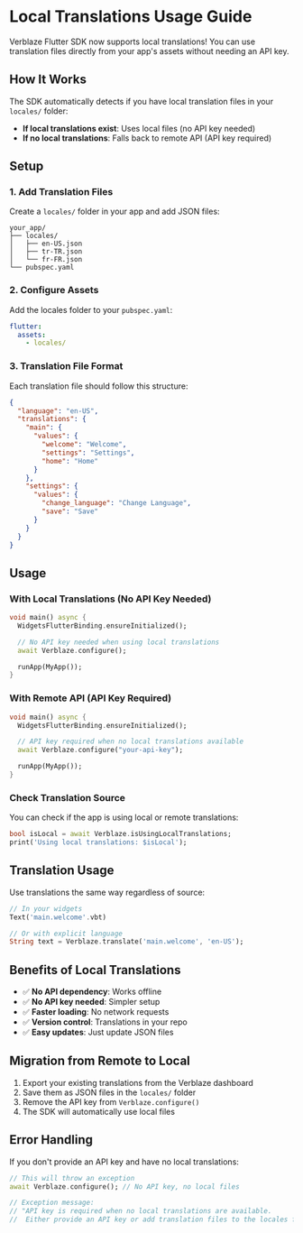 # Local Translations Usage Guide

Verblaze Flutter SDK now supports local translations! You can use translation files directly from your app's assets without needing an API key.

## How It Works

The SDK automatically detects if you have local translation files in your `locales/` folder:

- **If local translations exist**: Uses local files (no API key needed)
- **If no local translations**: Falls back to remote API (API key required)

## Setup

### 1. Add Translation Files

Create a `locales/` folder in your app and add JSON files:

```
your_app/
├── locales/
│   ├── en-US.json
│   ├── tr-TR.json
│   └── fr-FR.json
└── pubspec.yaml
```

### 2. Configure Assets

Add the locales folder to your `pubspec.yaml`:

```yaml
flutter:
  assets:
    - locales/
```

### 3. Translation File Format

Each translation file should follow this structure:

```json
{
  "language": "en-US",
  "translations": {
    "main": {
      "values": {
        "welcome": "Welcome",
        "settings": "Settings",
        "home": "Home"
      }
    },
    "settings": {
      "values": {
        "change_language": "Change Language",
        "save": "Save"
      }
    }
  }
}
```

## Usage

### With Local Translations (No API Key Needed)

```dart
void main() async {
  WidgetsFlutterBinding.ensureInitialized();

  // No API key needed when using local translations
  await Verblaze.configure();

  runApp(MyApp());
}
```

### With Remote API (API Key Required)

```dart
void main() async {
  WidgetsFlutterBinding.ensureInitialized();

  // API key required when no local translations available
  await Verblaze.configure("your-api-key");

  runApp(MyApp());
}
```

### Check Translation Source

You can check if the app is using local or remote translations:

```dart
bool isLocal = await Verblaze.isUsingLocalTranslations;
print('Using local translations: $isLocal');
```

## Translation Usage

Use translations the same way regardless of source:

```dart
// In your widgets
Text('main.welcome'.vbt)

// Or with explicit language
String text = Verblaze.translate('main.welcome', 'en-US');
```

## Benefits of Local Translations

- ✅ **No API dependency**: Works offline
- ✅ **No API key needed**: Simpler setup
- ✅ **Faster loading**: No network requests
- ✅ **Version control**: Translations in your repo
- ✅ **Easy updates**: Just update JSON files

## Migration from Remote to Local

1. Export your existing translations from the Verblaze dashboard
2. Save them as JSON files in the `locales/` folder
3. Remove the API key from `Verblaze.configure()`
4. The SDK will automatically use local files

## Error Handling

If you don't provide an API key and have no local translations:

```dart
// This will throw an exception
await Verblaze.configure(); // No API key, no local files

// Exception message:
// "API key is required when no local translations are available.
//  Either provide an API key or add translation files to the locales folder."
```
